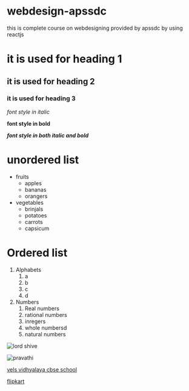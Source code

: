 # webdesign-apssdc
this is complete course on webdesigning provided by apssdc by using reactjs
# it is used for heading 1
## it is used for heading 2
### it is used for heading 3
*font style in italic*

**font style in bold**

***font style in both italic and bold***
# unordered list
* fruits
  * apples
  * bananas
  * orangers
* vegetables
  * brinjals
  * potatoes
  * carrots
  * capsicum
# Ordered list
1. Alphabets
   1. a
   2. b
   3. c
   4. d
2. Numbers
   1. Real numbers
   2. rational numbers
   3. inregers
   4. whole numbersd
   5. natural numbers
 
![lord shive](https://upload.wikimedia.org/wikipedia/commons/b/b4/Murudeshwar_Shiva.jpg)

![pravathi](https://i0.wp.com/www.newsgram.com/wp-content/uploads/2020/08/c6e2100643eb1504c296f749aea70c38-1.jpg)

[vels vidhyalaya cbse school](https://velsvidhyalaya.edu.in/)

[flipkart](https://www.flipkart.com/)

